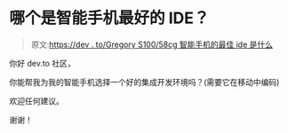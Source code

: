 # 哪个是智能手机最好的 IDE？

> 原文:[https://dev . to/Gregory S100/58cg 智能手机的最佳 ide 是什么](https://dev.to/gregorys100/which-is-the-best-ide-for-a-smartphone-58cg)

你好 dev.to 社区，

你能帮我为我的智能手机选择一个好的集成开发环境吗？(需要它在移动中编码)

欢迎任何建议。

谢谢！